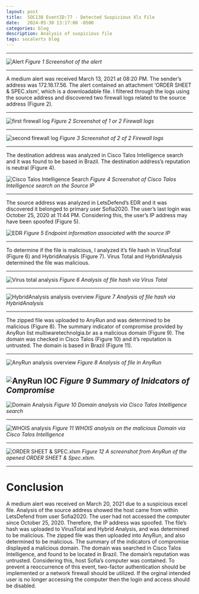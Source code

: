 ```yaml
---
layout: post
title:  SOC138 EventID:77 - Detected Suspicious Xls File
date:   2024-05-30 13:17:00 -0500
categories: blog 
description: Analysis of suspicious file
tags: socalerts blog
---
```



---
![Alert](/assets/img/soc138/1.png)
_Figure 1 Screenshot of the alert_  

---

A medium alert was received March 13, 2021 at 08:20 PM. The sender’s address was 172.16.17.56. The alert contained an attachment ‘ORDER SHEET & SPEC.xlsm’, which is a downloadable file. I filtered through the logs using the source address and discovered two firewall logs related to the source address (Figure 2).

---
![first firewall log](/assets/img/soc138/2.png)
_Figure 2 Screenshot of 1 or 2 Firewall logs_

---

![second firewall log](/assets/img/soc138/3.png)
_Figure 3 Screenshot of 2 of 2 Firewall logs_

---
The destination address was analyzed in Cisco Talos Intelligence search and it was found to be based in Brazil. The destination address’s reputation is neutral (Figure 4). 


![Cisco Talos Intelligence Search](/assets/img/soc138/4.png)
_Figure 4 Screenshot of Cisco Talos Intelligence search on the Source IP_

---

The source address was analyzed in LetsDefend’s EDR and it was discovered it belonged to primary user Sofia2020. The user’s last login was October 25, 2020 at 11:44 PM. Considering this, the user’s IP address may have been spoofed (Figure 5).


![EDR](/assets/img/soc138/5.png)
_Figure 5 Endpoint information associated with the source IP_

---


To determine if the file is malicious, I analyzed it’s file hash in VirusTotal (Figure 6) and HybridAnalysis (Figure 7). Virus Total and HybridAnalysis determined the file was malicious.

---
![Virus total analysis](/assets/img/soc138/6.png)
_Figure 6 Analysis of file hash via Virus Total_

---

![HybridAnalysis analysis overview](/assets/img/soc138/7.png)
_Figure 7 Analysis of file hash via HybridAnalysis_

---

The zipped file was uploaded to AnyRun and was determined to be malicious (Figure 8). The summary indicator of compromise provided by AnyRun list multiwaretechnolgia.br as a malicious domain (Figure 9). The domain was checked in Cisco Talos (Figure 10) and it’s reputation is untrusted. The domain is based in Brazil (Figure 11).

---
![AnyRun analysis overview](/assets/img/soc138/8.png)
_Figure 8 Analysis of file in AnyRun_

![AnyRun IOC](/assets/img/soc138/9.png)
_Figure 9 Summary of Inidcators of Compromise_
---

![Domain Analysis](/assets/img/soc138/10.png)
_Figure 10 Domain analysis via Cisco Talos Intelligence search_

---
![WHOIS analysis](/assets/img/soc138/11.png)
_Figure 11 WHOIS analysis on the malicious Domain via Cisco Talos Intelligence_

---
![ORDER SHEET & SPEC.xlsm](/assets/img/soc138/12.png)
_Figure 12 A screenshot from AnyRun of the opened ORDER SHEET & Spec.xlsm._

---
# Conclusion

A medium alert was received on March 20, 2021 due to a suspicious excel file. Analysis of the source address showed the host came from within LetsDefend from user Sofia2020. The user had not accessed the computer since October 25, 2020. Therefore, the IP address was spoofed. The file’s hash was uploaded to VirusTotal and Hybrid Analysis, and was determined to be malicious. The zipped file was then uploaded into AnyRun, and also determined to be malicious. The summary of the indicators of compromise displayed a malicious domain. The domain was searched in Cisco Talos Intelligence, and found to be located in Brazil. The domain’s reputation was untrusted. Considering this, host Sofia’s computer was contained. To prevent a reoccurrence of this event, two-factor authentication should be implemented or a network firewall should be utilized. If the orginal intended user is no longer accessing the computer then the login and access should be disabled.
